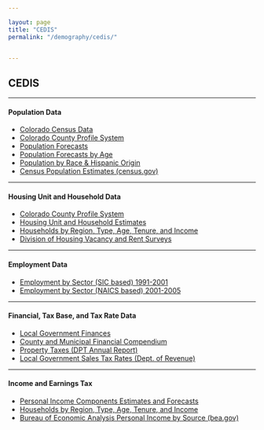 ```yaml
---

layout: page
title: "CEDIS"
permalink: "/demography/cedis/"

    
---
```

## CEDIS
- - -
#### Population Data
- [Colorado Census Data](/demography/us-census-data-information/)
- [Colorado County Profile System](https://dola.colorado.gov/demog_webapps/psc_parameters.jsf)
- [Population Forecasts](/demography/population-totals-colorado-substate/)
- [Population Forecasts by Age](/demography/age-gender-population-data/)
- [Population by Race & Hispanic Origin](/demography/race-hispanic-origin/)
- [Census Population Estimates (census.gov)](http://www.census.gov/popest/estimates.html)

- - -
#### Housing Unit and Household Data
- [Colorado County Profile System](https://dola.colorado.gov/demog_webapps/psc_parameters.jsf)
- [Housing Unit and Household Estimates](http://dola.colorado.gov/demog-cms/content/housing-and-households)
- [Households by Region, Type, Age, Tenure, and Income](https://dola.colorado.gov/households/income_parameters.jsf)
- [Division of Housing Vacancy and Rent Surveys](https://www.colorado.gov/pacific/dola/vacancy-rent-surveys)

- - -
#### Employment Data
- [Employment by Sector (SIC based) 1991-2001](https://dola.colorado.gov/demog_webapps/jss_parameters.jsf)
- [Employment by Sector (NAICS based) 2001-2005](https://dola.colorado.gov/demog_webapps/jsn_parameters.jsf)

- - -
#### Financial, Tax Base, and Tax Rate Data
- [Local Government Finances](https://dola.colorado.gov/lgis/lg_finances.jsf)
- [County and Municipal Financial Compendium](https://www.colorado.gov/pacific/dola/county-municipal-financial-compendium)
- [Property Taxes (DPT Annual Report)](https://www.colorado.gov/pacific/dola/annual-reports)
- [Local Government Sales Tax Rates (Dept. of Revenue)](http://www.taxview.state.co.us/QueryTaxrates.aspx?selected=1)

- - -
#### Income and Earnings Tax
- [Personal Income Components Estimates and Forecasts]()
- [Households by Region, Type, Age, Tenure, and Income](https://dola.colorado.gov/households/income_parameters.jsf)
- [Bureau of Economic Analysis Personal Income by Source (bea.gov)](http://www.bea.gov/regional/index.htm)
